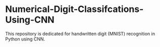 # Numerical-Digit-Classifcations-Using-CNN
This repository is dedicated for handwritten digit (MNIST) recognition in Python using CNN.
